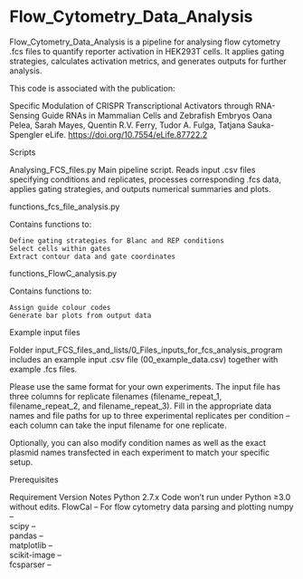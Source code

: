 # Flow_Cytometry_Data_Analysis

Flow_Cytometry_Data_Analysis is a pipeline for analysing flow cytometry .fcs files to quantify reporter activation in HEK293T cells. It applies gating strategies, calculates activation metrics, and generates outputs for further analysis. 

This code is associated with the publication:

Specific Modulation of CRISPR Transcriptional Activators through RNA-Sensing Guide RNAs in Mammalian Cells and Zebrafish Embryos
Oana Pelea, Sarah Mayes, Quentin R.V. Ferry, Tudor A. Fulga, Tatjana Sauka-Spengler
eLife. https://doi.org/10.7554/eLife.87722.2

Scripts

Analysing_FCS_files.py
Main pipeline script. Reads input .csv files specifying conditions and replicates, processes corresponding .fcs data, applies gating strategies, and outputs numerical summaries and plots.

functions_fcs_file_analysis.py

Contains functions to:

    Define gating strategies for Blanc and REP conditions
    Select cells within gates
    Extract contour data and gate coordinates

functions_FlowC_analysis.py

Contains functions to:

    Assign guide colour codes
    Generate bar plots from output data

Example input files

Folder input_FCS_files_and_lists/0_Files_inputs_for_fcs_analysis_program includes an example input .csv file (00_example_data.csv) together with example .fcs files.

Please use the same format for your own experiments. The input file has three columns for replicate filenames (filename_repeat_1, filename_repeat_2, and filename_repeat_3). Fill in the appropriate data names and file paths for up to three experimental replicates per condition – each column can take the input filename for one replicate.

Optionally, you can also modify condition names as well as the exact plasmid names transfected in each experiment to match your specific setup.

Prerequisites

Requirement	Version	Notes
Python	2.7.x	Code won’t run under Python ≥3.0 without edits.
FlowCal	–	For flow cytometry data parsing and plotting
numpy	–	
scipy	–	
pandas	–	
matplotlib	–	
scikit-image	–	
fcsparser	–	
